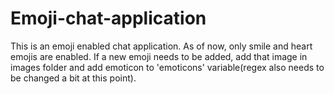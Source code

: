 # Emoji-chat-application

This is an emoji enabled chat application. As of now, only smile and heart emojis are enabled. If a new emoji needs to be added, add that image in images folder and add emoticon to 'emoticons' variable(regex also needs to be changed a bit at this point). 
